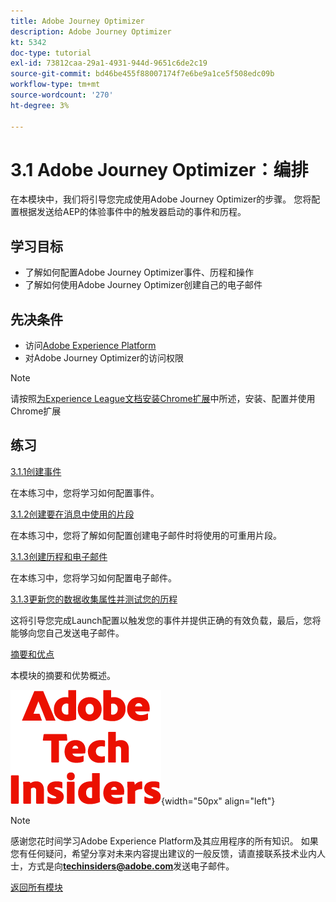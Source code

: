 ```yaml
---
title: Adobe Journey Optimizer
description: Adobe Journey Optimizer
kt: 5342
doc-type: tutorial
exl-id: 73812caa-29a1-4931-944d-9651c6de2c19
source-git-commit: bd46be455f88007174f7e6be9a1ce5f508edc09b
workflow-type: tm+mt
source-wordcount: '270'
ht-degree: 3%

---
```


# 3.1 Adobe Journey Optimizer：编排

在本模块中，我们将引导您完成使用Adobe Journey Optimizer的步骤。 您将配置根据发送给AEP的体验事件中的触发器启动的事件和历程。

## 学习目标

- 了解如何配置Adobe Journey Optimizer事件、历程和操作
- 了解如何使用Adobe Journey Optimizer创建自己的电子邮件

## 先决条件

- 访问[Adobe Experience Platform](https://experience.adobe.com/platform)
- 对Adobe Journey Optimizer的访问权限

>[!NOTE]
>
>请按照[为Experience League文档安装Chrome扩展](../../gettingstarted/gettingstarted/ex1.md)中所述，安装、配置并使用Chrome扩展

## 练习

[3.1.1创建事件](./ex1.md)

在本练习中，您将学习如何配置事件。

[3.1.2创建要在消息中使用的片段](./ex2.md)

在本练习中，您将了解如何配置创建电子邮件时将使用的可重用片段。

[3.1.3创建历程和电子邮件](./ex3.md)

在本练习中，您将学习如何配置电子邮件。

[3.1.3更新您的数据收集属性并测试您的历程](./ex4.md)

这将引导您完成Launch配置以触发您的事件并提供正确的有效负载，最后，您将能够向您自己发送电子邮件。

[摘要和优点](./summary.md)

本模块的摘要和优势概述。

![技术内部人士](./../../../assets/images/techinsiders.png){width="50px" align="left"}

>[!NOTE]
>
>感谢您花时间学习Adobe Experience Platform及其应用程序的所有知识。 如果您有任何疑问，希望分享对未来内容提出建议的一般反馈，请直接联系技术业内人士，方式是向&#x200B;**techinsiders@adobe.com**&#x200B;发送电子邮件。

[返回所有模块](../../../overview.md)
